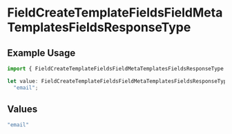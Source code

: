 # FieldCreateTemplateFieldsFieldMetaTemplatesFieldsResponseType

## Example Usage

```typescript
import { FieldCreateTemplateFieldsFieldMetaTemplatesFieldsResponseType } from "@documenso/sdk-typescript/models/operations";

let value: FieldCreateTemplateFieldsFieldMetaTemplatesFieldsResponseType =
  "email";
```

## Values

```typescript
"email"
```